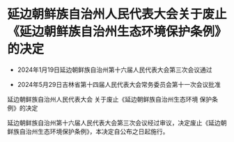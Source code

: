 # 延边朝鲜族自治州人民代表大会关于废止《延边朝鲜族自治州生态环境保护条例》的决定

- 2024年1月19日延边朝鲜族自治州第十六届人民代表大会第三次会议通过

- 2024年5月29日吉林省第十四届人民代表大会常务委员会第十一次会议批准

<!-- INFO END -->

延边朝鲜族自治州人民代表大会 关于废止《延边朝鲜族自治州生态环境 保护条例》的决定

延边朝鲜族自治州第十六届人民代表大会第三次会议经过审议，决定废止《延边朝鲜族自治州生态环境保护条例》，本决定自公布之日起施行。
